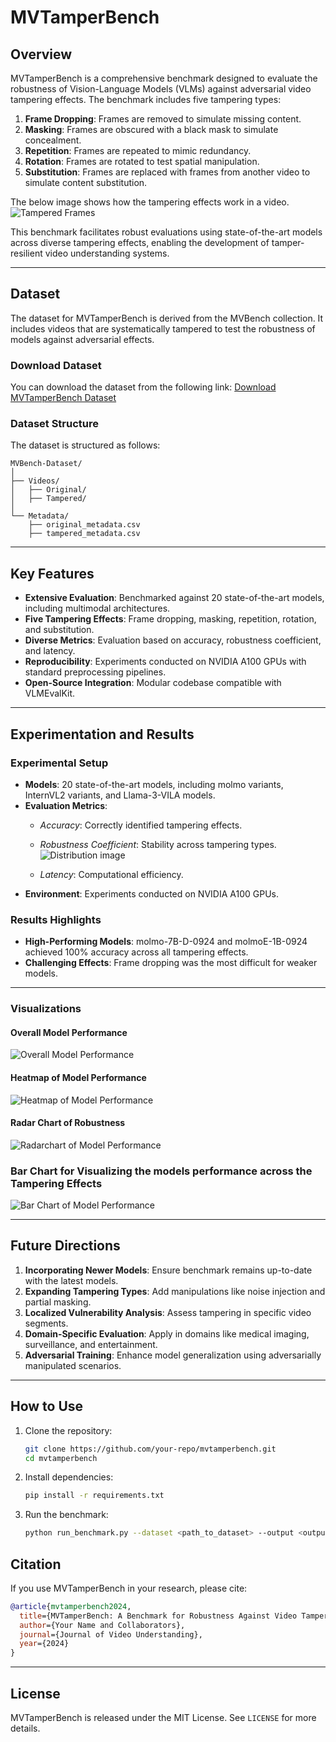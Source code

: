 # MVTamperBench

## Overview

MVTamperBench is a comprehensive benchmark designed to evaluate the robustness of Vision-Language Models (VLMs) against adversarial video tampering effects. The benchmark includes five tampering types:

1. **Frame Dropping**: Frames are removed to simulate missing content.
2. **Masking**: Frames are obscured with a black mask to simulate concealment.
3. **Repetition**: Frames are repeated to mimic redundancy.
4. **Rotation**: Frames are rotated to test spatial manipulation.
5. **Substitution**: Frames are replaced with frames from another video to simulate content substitution.

The below image shows how the tampering effects work in a video.
![Tampered Frames](https://github.com/amitbcp/TamperBench/blob/main/github.io/Tampering_Frames.png "Frame Comparison of Tampering Effects")

This benchmark facilitates robust evaluations using state-of-the-art models across diverse tampering effects, enabling the development of tamper-resilient video understanding systems.

---

## Dataset

The dataset for MVTamperBench is derived from the MVBench collection. It includes videos that are systematically tampered to test the robustness of models against adversarial effects. 

### Download Dataset
You can download the dataset from the following link:
[Download MVTamperBench Dataset](https://huggingface.co/datasets/Srikant86/MVTamperBench/tree/main/video)

### Dataset Structure

The dataset is structured as follows:
```
MVBench-Dataset/
│
├── Videos/
│   ├── Original/
│   ├── Tampered/
│
└── Metadata/
    ├── original_metadata.csv
    ├── tampered_metadata.csv
```

---

## Key Features

- **Extensive Evaluation**: Benchmarked against 20 state-of-the-art models, including multimodal architectures.
- **Five Tampering Effects**: Frame dropping, masking, repetition, rotation, and substitution.
- **Diverse Metrics**: Evaluation based on accuracy, robustness coefficient, and latency.
- **Reproducibility**: Experiments conducted on NVIDIA A100 GPUs with standard preprocessing pipelines.
- **Open-Source Integration**: Modular codebase compatible with VLMEvalKit.

---

## Experimentation and Results

### Experimental Setup

- **Models**: 20 state-of-the-art models, including molmo variants, InternVL2 variants, and Llama-3-VILA models.
- **Evaluation Metrics**:
  - *Accuracy*: Correctly identified tampering effects.
  - *Robustness Coefficient*: Stability across tampering types.![Distribution image](https://github.com/amitbcp/TamperBench/blob/main/Images/Distribution%20image.png "Tampered Video Length Distribution")

  - *Latency*: Computational efficiency.
- **Environment**: Experiments conducted on NVIDIA A100 GPUs.

### Results Highlights

- **High-Performing Models**: molmo-7B-D-0924 and molmoE-1B-0924 achieved 100% accuracy across all tampering effects.
- **Challenging Effects**: Frame dropping was the most difficult for weaker models.

---

### Visualizations

#### Overall Model Performance
![Overall Model Performance](https://github.com/amitbcp/TamperBench/blob/main/docs/OverallPerformancebar.jpg "Overall Model Performance showcases the robustness og the models towards the tampering effects")

#### Heatmap of Model Performance
![Heatmap of Model Performance](https://github.com/amitbcp/TamperBench/blob/main/docs/Heatmap_of_Effects.jpg "Heatmap showing model robustness across tampering types")

#### Radar Chart of Robustness
![Radarchart of Model Performance](https://github.com/amitbcp/TamperBench/blob/main/docs/effects_on_models_radar_chart_from_dataframe.png "Radar Chart showing Models perfromance")

### Bar Chart for Visualizing the models performance across the Tampering Effects
![Bar Chart of Model Performance](https://github.com/amitbcp/TamperBench/blob/main/docs/model_performance_chart_from_dataframe.jpg "Model Performance on each Tampering Effects")


---

## Future Directions

1. **Incorporating Newer Models**: Ensure benchmark remains up-to-date with the latest models.
2. **Expanding Tampering Types**: Add manipulations like noise injection and partial masking.
3. **Localized Vulnerability Analysis**: Assess tampering in specific video segments.
4. **Domain-Specific Evaluation**: Apply in domains like medical imaging, surveillance, and entertainment.
5. **Adversarial Training**: Enhance model generalization using adversarially manipulated scenarios.

---

## How to Use

1. Clone the repository:
   ```bash
   git clone https://github.com/your-repo/mvtamperbench.git
   cd mvtamperbench
   ```


2. Install dependencies:
   ```bash
   pip install -r requirements.txt
   ```

3. Run the benchmark:
   ```bash
   python run_benchmark.py --dataset <path_to_dataset> --output <output_directory>
   ```


## Citation
If you use MVTamperBench in your research, please cite:
```bibtex
@article{mvtamperbench2024,
  title={MVTamperBench: A Benchmark for Robustness Against Video Tampering Effects},
  author={Your Name and Collaborators},
  journal={Journal of Video Understanding},
  year={2024}
}
```

---

## License
MVTamperBench is released under the MIT License. See `LICENSE` for more details.
